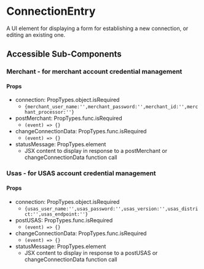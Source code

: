 # ConnectionEntry

A UI element for displaying a form for establishing a new connection, or editing 
an existing one.

## Accessible Sub-Components

### Merchant - for merchant account credential management

#### Props

* connection: PropTypes.object.isRequired
  * ```{merchant_user_name:'',merchant_password:'',merchant_id:'',merchant_processor:''}```
* postMerchant: PropTypes.func.isRequired
  * ```(event) => {}```
* changeConnectionData: PropTypes.func.isRequired
  * ```(event) => {}```
* statusMessage: PropTypes.element
  * JSX content to display in response to a postMerchant or changeConnectionData function call
 

### Usas - for USAS account credential management

#### Props

* connection: PropTypes.object.isRequired
  * ```{usas_user_name:'',usas_password:'',usas_version:'',usas_district:'',usas_endpoint:''}```
* postUSAS: PropTypes.func.isRequired
  * ```(event) => {}```
* changeConnectionData: PropTypes.func.isRequired
  * ```(event) => {}```
* statusMessage: PropTypes.element
  * JSX content to display in response to a postUSAS or changeConnectionData function call